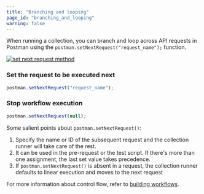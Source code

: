 ```yaml
---
title: "Branching and looping"
page_id: "branching_and_looping"
warning: false
---
```


When running a collection, you can branch and loop across API requests in Postman using the `postman.setNextRequest("request_name");` function.

[![set next request method](https://s3.amazonaws.com/postman-static-getpostman-com/postman-docs/Test_script10.png)](https://s3.amazonaws.com/postman-static-getpostman-com/postman-docs/Test_script10.png)

### Set the request to be executed next

```js
postman.setNextRequest("request_name");
```

### Stop workflow execution

```js
postman.setNextRequest(null);
```

Some salient points about `postman.setNextRequest()`:

1. Specify the name or ID of the subsequent request and the collection runner will take care of the rest.
1. It can be used in the pre-request or the test script. If there's more than one assignment, the last set value takes precedence.
1. If `postman.setNextRequest()` is absent in a request, the collection runner defaults to linear execution and moves to the next request

For more information about control flow, refer to [building workflows](/docs/postman/collection_runs/building_workflows/).
